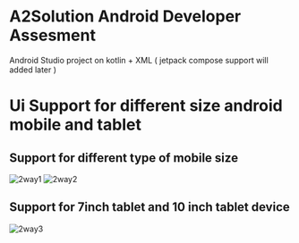 # A2Solution Android Developer Assesment
Android Studio project on kotlin + XML ( jetpack compose support will added later )

# Ui Support for different size android mobile and tablet 

## Support for different type of mobile size
![2way1](https://user-images.githubusercontent.com/31402470/201517580-454b9653-5ecf-4e6d-8d43-ca480a439193.PNG)
![2way2](https://user-images.githubusercontent.com/31402470/201517584-ba51169d-6b79-415c-8a32-43ca97bb6003.PNG)

## Support for 7inch tablet and 10 inch tablet device
![2way3](https://user-images.githubusercontent.com/31402470/201517589-aae8ffc3-cd52-43b3-b6b0-24066700fddb.PNG)
